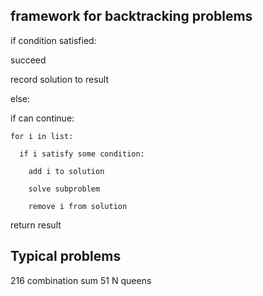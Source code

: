 ## framework for backtracking problems

if condition satisfied:

  succeed
  
  record solution to result
  
else:
  
  if can continue:
  
    for i in list:
    
      if i satisfy some condition:
      
        add i to solution
        
        solve subproblem
        
        remove i from solution
        
  return result
  
  
  ## Typical problems
  
  216 combination sum
  51 N queens
